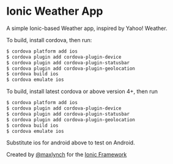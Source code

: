 Ionic Weather App
==========================

A simple Ionic-based Weather app, inspired by Yahoo! Weather.

To build, install cordova, then run:

```bash
$ cordova platform add ios
$ cordova plugin add cordova-plugin-device
$ cordova plugin add cordova-plugin-statusbar
$ cordova plugin add cordova-plugin-geolocation
$ cordova build ios
$ cordova emulate ios
```
To build, install latest cordova or above version 4+, then run

```bash
$ cordova platform add ios
$ cordova plugin add cordova-plugin-device
$ cordova plugin add cordova-plugin-statusbar
$ cordova plugin add cordova-plugin-geolocation
$ cordova build ios
$ cordova emulate ios
```
Substitute ios for android above to test on Android.

Created by [@maxlynch](http://twitter.com/maxlynch) for the [Ionic Framework](http://ionicframework.com/)
